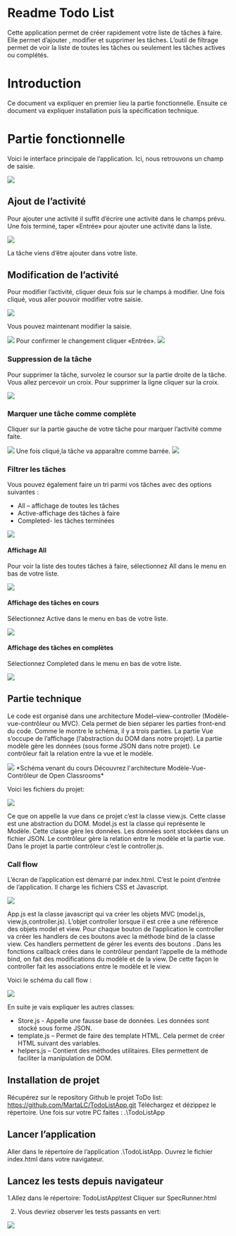 
# Readme Todo List

Cette application permet de créer rapidement votre liste de tâches à faire. Elle permet d’ajouter , modifier et supprimer les tâches. L’outil de filtrage permet de voir la liste de toutes les tâches ou seulement les tâches actives ou complétés.

# Introduction

Ce document va expliquer en premier lieu la partie fonctionnelle. Ensuite ce document va expliquer installation puis la spécification technique.

# Partie fonctionnelle
Voici le interface principale de l’application. Ici, nous retrouvons un champ de saisie.

<img src="ReadMeImages/mainMenu.jpg">

## Ajout de l’activité

Pour ajouter une activité il suffit d’écrire une activité dans le champs prévu.
Une fois terminé, taper «Entrée» pour ajouter une activité dans la liste.

<img src="ReadMeImages/ajout.png">

La tâche viens d’être ajouter dans votre liste.

## Modification de l’activité

Pour modifier l’activité, cliquer deux fois sur le champs à modifier. Une fois cliqué, vous aller pouvoir modifier votre saisie. 

<img src="ReadMeImages/modifier.png">

Vous pouvez maintenant modifier la saisie.

<img src="ReadMeImages/modifierPart2.png">
Pour confirmer le changement cliquer «Entrée». 

<img src="ReadMeImages/modifierPart3.png">

### Suppression de la tâche

Pour supprimer la tâche, survolez le coursor sur la partie droite de la tâche. Vous allez percevoir un croix. 
Pour supprimer la ligne cliquer sur la croix.

<img src="ReadMeImages/suppression.png">

### Marquer une tâche comme complète

Cliquer sur la partie gauche de votre tâche pour marquer l’activité comme faite.

<img src="ReadMeImages/marquerLigne.png">
Une fois cliqué,la tâche va apparaître comme barrée.
<img src="ReadMeImages/tacheBarré.png">

### Filtrer les tâches

Vous pouvez également faire un tri parmi vos tâches avec des options suivantes :

 - All – affichage de toutes les tâches
 - Active-affichage des tâches à faire
 - Completed- les tâches terminées

<img src="ReadMeImages/ListOfTasksNoFilter.png">

#### Affichage All
Pour voir la liste des toutes tâches à faire, sélectionnez All dans le menu en bas de votre liste.

<img src="ReadMeImages/filtrageAllOptions.png">

#### Affichage des tâches en cours
Sélectionnez Active dans le menu en bas de votre liste.

<img src="ReadMeImages/activeTasks.png">

#### Affichage des tâches en complètes

Sélectionnez Completed dans le menu en bas de votre liste.

<img src="ReadMeImages/completedTasks.png">

## Partie technique

Le code est organisé dans une architecture Model–view–controller (Modèle-vue-contrôleur ou MVC). Cela permet de bien séparer les parties front-end du code. Comme le montre le schéma, il y a trois parties. La partie Vue s’occupe de l’affichage (l’abstraction du DOM dans notre projet). La partie modèle gère les données (sous forme JSON dans notre projet). Le contrôleur fait la relation entre la vue et le modèle.

<img src="MVC.png">
*Schéma venant du cours Découvrez l'architecture Modèle-Vue-Contrôleur de Open Classrooms*




Voici les fichiers du projet:

<img src="listFichiersJs.png">

Ce que on appelle la vue dans ce projet c’est la classe view.js. Cette classe est une abstraction du DOM.
Model.js est la classe qui représente le Modèle. Cette classe gère les données. Les données sont stockées dans un fichier JSON. 
Le contrôleur gère la relation entre le modèle et la partie vue. Dans le projet la partie contrôleur c’est le controller.js.

### Call flow
L’écran de l’application est démarré par index.html. C’est le point d’entrée de l’application.
Il charge les fichiers CSS et Javascript.

<img src="point_dentree.png">

App.js est la classe javascript qui va créer les objets MVC (model.js, view.js,controller.js). 
L’objet controller lorsque il est crée a une référence des objets model et view.
Pour chaque bouton de l’application le controller va créer les handlers de ces boutons avec la méthode bind de la classe view. Ces handlers permettent de gérer les events des boutons .
Dans les fonctions callback crées dans le contrôleur pendant l’appelle de la méthode bind, on fait des modifications du modèle et de la view.
De cette façon le controller fait les associations entre le modèle et le view. 

Voici le schéma du call flow :

<img src="schema_call_flow_p2.png">

En suite je vais expliquer les autres classes:

 - Store.js - Appelle une fausse base de données. Les données sont stocké sous forme JSON.
 - template.js – Permet de faire des template HTML. Cela permet de créer HTML suivant des variables.
 - helpers.js – Contient des méthodes utilitaires. Elles permettent de faciliter la manipulation de DOM. 
 

## Installation de projet

Récupérez sur le repository Github le projet ToDo list: https://github.com/MartaLC/TodoListApp.git
Téléchargez et dézippez le répertoire. 
Une fois sur votre PC faites : 
.\TodoListApp


## Lancer l’application
Aller dans le répertoire de l’application .\TodoListApp.
Ouvrez le fichier index.html dans votre navigateur.

## Lancez les tests depuis navigateur

1.Allez dans le répertoire:
TodoListApp\test
Cliquer sur SpecRunner.html

2. Vous devriez observer les tests passants en vert:

<img src="screenshot_tests.png">





